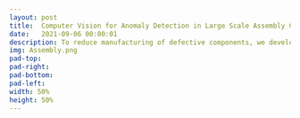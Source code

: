 ```yaml
---
layout: post
title:  Computer Vision for Anomaly Detection in Large Scale Assembly Components
date:   2021-09-06 00:00:01
description: To reduce manufacturing of defective components, we develop methods to detect manufacturing defects as early as possible using computer vision
img: Assembly.png
pad-top:
pad-right:
pad-bottom:
pad-left:
width: 50%
height: 50%
---
```


